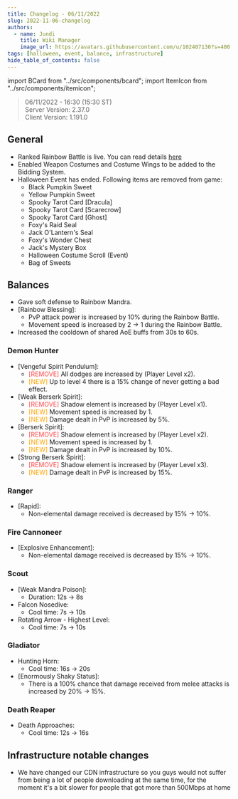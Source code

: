 ```yaml
---
title: Changelog - 06/11/2022
slug: 2022-11-06-changelog
authors:
  - name: Jundi
    title: Wiki Manager
    image_url: https://avatars.githubusercontent.com/u/102407130?s=400
tags: [halloween, event, balance, infrastructure]
hide_table_of_contents: false
---
```


import BCard from "../src/components/bcard";
import ItemIcon from "../src/components/itemicon";


> 06/11/2022 - 16:30 (15:30 ST)     
> Server Version: 2.37.0    
> Client Version: 1.191.0   

## General
- Ranked Rainbow Battle is live. You can read details [here](/custom-features/rainbow-battle)
- Enabled Weapon Costumes and Costume Wings to be added to the Bidding System. 
- Halloween Event has ended. Following items are removed from game:
  - Black Pumpkin Sweet
  - Yellow Pumpkin Sweet
  - Spooky Tarot Card [Dracula]
  - Spooky Tarot Card [Scarecrow]
  - Spooky Tarot Card [Ghost]
  - Foxy's Raid Seal
  - Jack O'Lantern's Seal
  - Foxy's Wonder Chest
  - Jack's Mystery Box
  - Halloween Costume Scroll (Event)
  - Bag of Sweets

## Balances
- Gave soft defense to Rainbow Mandra.
- [Rainbow Blessing]:
  - <BCard>PvP attack power is increased by 10% during the Rainbow Battle.</BCard>
  - <BCard>Movement speed is increased by 2 -> 1 during the Rainbow Battle.</BCard>
- Increased the cooldown of shared AoE buffs from 30s to 60s.

### Demon Hunter <ItemIcon iconId="2655" width="25px"/> 
- [Vengeful Spirit Pendulum]:
  - <font color="#fd4949">[REMOVE]</font> <BCard>All dodges are increased by (Player Level x2).</BCard>
  - <font color="orange">[NEW]</font> <BCard>Up to level 4 there is a 15% change of never getting a bad effect.</BCard>
- [Weak Berserk Spirit]:
  - <font color="#fd4949">[REMOVE]</font> <BCard>Shadow element is increased by (Player Level x1).</BCard>
  - <font color="orange">[NEW]</font> <BCard>Movement speed is increased by 1.</BCard>
  - <font color="orange">[NEW]</font> <BCard>Damage dealt in PvP is increased by 5%.</BCard>
- [Berserk Spirit]:
  - <font color="#fd4949">[REMOVE]</font> <BCard>Shadow element is increased by (Player Level x2).</BCard>
  - <font color="orange">[NEW]</font> <BCard>Movement speed is increased by 1.</BCard>
  - <font color="orange">[NEW]</font> <BCard>Damage dealt in PvP is increased by 10%.</BCard>
- [Strong Berserk Spirit]:
  - <font color="#fd4949">[REMOVE]</font> <BCard>Shadow element is increased by (Player Level x3).</BCard>
  - <font color="orange">[NEW]</font> <BCard>Damage dealt in PvP is increased by 15%.</BCard>

### Ranger <ItemIcon iconId="903" width="25px"/>
- [Rapid]:
  - <BCard>Non-elemental damage received is decreased by 15% -> 10%.</BCard>
  
### Fire Cannoneer <ItemIcon iconId="2545" width="25px"/>
- [Explosive Enhancement]:
  - <BCard>Non-elemental damage received is decreased by 15% -> 10%.</BCard>

### Scout <ItemIcon iconId="2589" width="25px"/>
- [Weak Mandra Poison]:
  - <BCard>Duration: 12s -> 8s</BCard>
- Falcon Nosedive:
  - <BCard>Cool time: 7s -> 10s</BCard>
- Rotating Arrow - Highest Level:
  - <BCard>Cool time: 7s -> 10s</BCard>

### Gladiator <ItemIcon iconId="2544" width="25px"/>
- Hunting Horn:
  - <BCard>Cool time: 16s -> 20s</BCard>
- [Enormously Shaky Status]:
  - <BCard>There is a 100% chance that damage received from melee attacks is increased by 20% -> 15%.</BCard>

### Death Reaper <ItemIcon iconId="2654" width="25px"/>
- Death Approaches:
  - <BCard>Cool time: 12s -> 16s</BCard>

## Infrastructure notable changes
- We have changed our CDN infrastructure so you guys would not suffer from being a lot of people downloading at the same time, for the moment it's a bit slower for people that got more than 500Mbps at home